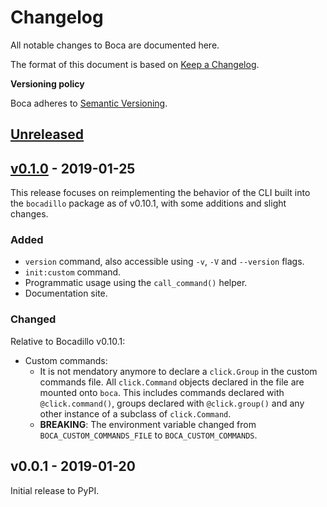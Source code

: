 # Changelog

All notable changes to Boca are documented here.

The format of this document is based on [Keep a Changelog](https://keepachangelog.com).

**Versioning policy**

Boca adheres to [Semantic Versioning](https://semver.org).

## [Unreleased]

## [v0.1.0] - 2019-01-25

This release focuses on reimplementing the behavior of the CLI built into the `bocadillo` package as of v0.10.1, with some additions and slight changes.

### Added

- `version` command, also accessible using `-v`, `-V` and `--version` flags.
- `init:custom` command.
- Programmatic usage using the `call_command()` helper.
- Documentation site.

### Changed

Relative to Bocadillo v0.10.1:

- Custom commands:
    - It is not mendatory anymore to declare a `click.Group` in the custom commands file. All `click.Command` objects declared in the file are mounted onto `boca`. This includes commands declared with `@click.command()`, groups declared with `@click.group()` and any other instance of a subclass of `click.Command`.
    - **BREAKING**: The environment variable changed from `BOCA_CUSTOM_COMMANDS_FILE` to `BOCA_CUSTOM_COMMANDS`.

## v0.0.1 - 2019-01-20

Initial release to PyPI.

[Unreleased]: https://github.com/bocadilloproject/boca/compare/v0.1.0...HEAD
[v0.1.0]: https://github.com/bocadilloproject/boca/compare/v0.0.1...v0.1.0
